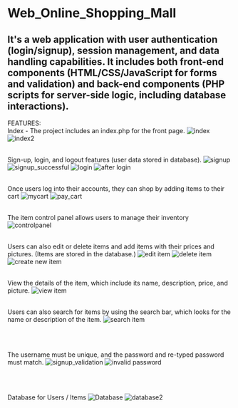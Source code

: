 # Web_Online_Shopping_Mall

It's a web application with user authentication (login/signup), session management, and data handling capabilities. It includes both front-end components (HTML/CSS/JavaScript for forms and validation) and back-end components (PHP scripts for server-side logic, including database interactions).
---------------------------------------------------------------------
FEATURES:
<br>
Index - The project includes an index.php for the front page.
![index](https://github.com/hanskkangg/Web_Online_Shopping_Mall/assets/156132740/e240841a-a597-4543-adb9-c06df5655bf0)
![index2](https://github.com/hanskkangg/Web_Online_Shopping_Mall/assets/156132740/9bb072fa-59d1-4338-9f6b-68450dd8716a)
<br>
<br>

Sign-up, login, and logout features (user data stored in database).
![signup](https://github.com/hanskkangg/Web_Online_Shopping_Mall/assets/156132740/27f04cb5-d053-4599-b118-1a325e3422ab)
![signup_successful](https://github.com/hanskkangg/Web_Online_Shopping_Mall/assets/156132740/19175f8d-b920-4980-970b-eaa3076f74ac)
![login](https://github.com/hanskkangg/Web_Online_Shopping_Mall/assets/156132740/f9a199a9-f2ea-4e07-9a62-1ca38f55aae2)
![after login](https://github.com/hanskkangg/Web_Online_Shopping_Mall/assets/156132740/72556dba-ddcf-47e6-bbcf-22b0486f3539)
<br>
<br>

Once users log into their accounts, they can shop by adding items to their cart
![mycart](https://github.com/hanskkangg/Web_Online_Shopping_Mall/assets/156132740/c9f6db09-d1d6-4963-9ed2-77af74372770)
![pay_cart](https://github.com/hanskkangg/Web_Online_Shopping_Mall/assets/156132740/5d57504f-a066-4f1a-9f10-78d9b2d468f8)
<br>
<br>

The item control panel allows users to manage their inventory
![controlpanel](https://github.com/hanskkangg/Web_Online_Shopping_Mall/assets/156132740/894a9568-4ac2-4f8b-bbfe-1d95ea9d8967)
<br>
<br>

Users can also edit or delete items and add items with their prices and pictures. (Items are stored in the database.)
![edit item](https://github.com/hanskkangg/Web_Online_Shopping_Mall/assets/156132740/882dd559-dc65-4f91-b539-765571d21f57)
![delete item](https://github.com/hanskkangg/Web_Online_Shopping_Mall/assets/156132740/9b608749-78e7-4aab-8bdd-ca95032597ab)
![create new item](https://github.com/hanskkangg/Web_Online_Shopping_Mall/assets/156132740/b80b23bf-91ad-4a1a-aedc-5691b2d97bbd)
<br>
<br>

View the details of the item, which include its name, description, price, and picture.
![view item](https://github.com/hanskkangg/Web_Online_Shopping_Mall/assets/156132740/b068c49b-0981-4789-aa80-8290f93fa251)
<br>
<br>

Users can also search for items by using the search bar, which looks for the name or description of the item.
![search item](https://github.com/hanskkangg/Web_Online_Shopping_Mall/assets/156132740/c6929fe1-8e81-4374-a760-4e92df2f97b0)

<br>
<br>

The username must be unique, and the password and re-typed password must match.
![signup_validation](https://github.com/hanskkangg/Web_Online_Shopping_Mall/assets/156132740/453340f1-0c9a-48c6-9150-d99e3f2c2812)
![invalid password](https://github.com/hanskkangg/Web_Online_Shopping_Mall/assets/156132740/4e3f4777-935c-4bbf-afd8-b16fd0fc7040)

<br>
<Br>

Database for Users / Items
![Database](https://github.com/hanskkangg/Web_Online_Shopping_Mall/assets/156132740/c1e362a7-0b58-4719-9a17-60e2ffbd568d)
![database2](https://github.com/hanskkangg/Web_Online_Shopping_Mall/assets/156132740/0808659e-ffa4-4e6f-88e8-d492ead98e3f)

